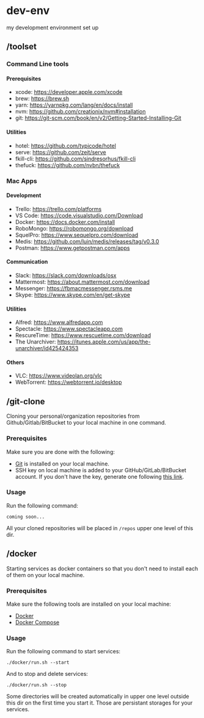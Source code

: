 # dev-env
my development environment set up

## /toolset

### Command Line tools

#### Prerequisites

- xcode: https://developer.apple.com/xcode
- brew: https://brew.sh
- yarn: https://yarnpkg.com/lang/en/docs/install
- nvm: https://github.com/creationix/nvm#installation
- git: https://git-scm.com/book/en/v2/Getting-Started-Installing-Git

#### Utilities

- hotel: https://github.com/typicode/hotel
- serve: https://github.com/zeit/serve
- fkill-cli: https://github.com/sindresorhus/fkill-cli
- thefuck: https://github.com/nvbn/thefuck

### Mac Apps

#### Development

- Trello: https://trello.com/platforms
- VS Code: https://code.visualstudio.com/Download
- Docker: https://docs.docker.com/install
- RoboMongo: https://robomongo.org/download
- SquelPro: https://www.sequelpro.com/download
- Medis: https://github.com/luin/medis/releases/tag/v0.3.0
- Postman: https://www.getpostman.com/apps

#### Communication

- Slack: https://slack.com/downloads/osx
- Mattermost: https://about.mattermost.com/download
- Messenger: https://fbmacmessenger.rsms.me
- Skype: https://www.skype.com/en/get-skype

#### Utilities

- Alfred: https://www.alfredapp.com
- Spectacle: https://www.spectacleapp.com
- RescureTime: https://www.rescuetime.com/download
- The Unarchiver: https://itunes.apple.com/us/app/the-unarchiver/id425424353

#### Others

- VLC: https://www.videolan.org/vlc
- WebTorrent: https://webtorrent.io/desktop

## /git-clone

Cloning your personal/organization repositories from Github/Gitlab/BitBucket to your local machine in one command.

### Prerequisites

Make sure you are done with the following:
- [Git](https://git-scm.com/book/en/v2/Getting-Started-Installing-Git) is installed on your local machine.
- SSH key on local machine is added to your GitHub/GitLab/BitBucket account. If you don't have the key, generate one following [this link](https://help.github.com/articles/generating-a-new-ssh-key-and-adding-it-to-the-ssh-agent).

### Usage

Run the following command:

```
coming soon...
```

All your cloned repositories will be placed in `/repos` upper one level of this dir.

## /docker

Starting services as docker containers so that you don't need to install each of them on your local machine.

### Prerequisites

Make sure the following tools are installed on your local machine:

- [Docker](https://docs.docker.com/install)
- [Docker Compose](https://docs.docker.com/compose)

### Usage

Run the following command to start services:

```
./docker/run.sh --start
```

And to stop and delete services:

```
./docker/run.sh --stop
```

Some directories will be created automatically in upper one level outside this dir on the first time you start it. Those are persistant storages for your services.

